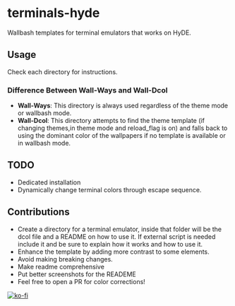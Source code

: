 # terminals-hyde
Wallbash templates for terminal emulators that works on HyDE.

## Usage
Check each directory for instructions.  

### Difference Between Wall-Ways and Wall-Dcol

- **Wall-Ways**: This directory is always used regardless of the theme mode or wallbash mode.
- **Wall-Dcol**: This directory attempts to find the theme template (if changing themes,in theme mode and reload_flag is on) and falls back to using the dominant color of the wallpapers if no template is available or in wallbash mode.

## TODO
- Dedicated installation
- Dynamically change terminal colors through escape sequence.
  
## Contributions

- Create a directory for a terminal emulator, inside that folder will be the dcol file and a README on how to use it. If external script is needed include it and be sure to explain how it works and how to use it.
- Enhance the template by adding more contrast to some elements.
- Avoid making breaking changes.
- Make readme comprehensive
- Put better screenshots for the READEME
- Feel free to open a PR for color corrections!

[![ko-fi](https://ko-fi.com/img/githubbutton_sm.svg)](https://ko-fi.com/A)
